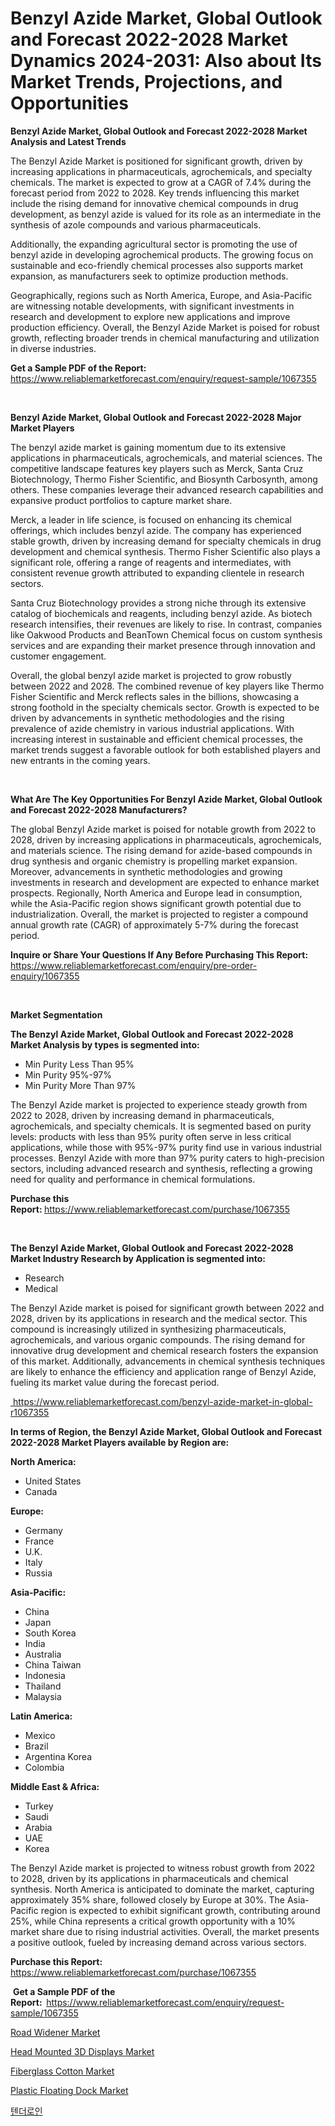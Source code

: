 <p><h1>Benzyl Azide Market, Global Outlook and Forecast 2022-2028 Market Dynamics 2024-2031: Also about Its Market Trends, Projections, and Opportunities</h1></p><p><strong>Benzyl Azide Market, Global Outlook and Forecast 2022-2028 Market Analysis and Latest Trends</strong></p>
<p><p>The Benzyl Azide Market is positioned for significant growth, driven by increasing applications in pharmaceuticals, agrochemicals, and specialty chemicals. The market is expected to grow at a CAGR of 7.4% during the forecast period from 2022 to 2028. Key trends influencing this market include the rising demand for innovative chemical compounds in drug development, as benzyl azide is valued for its role as an intermediate in the synthesis of azole compounds and various pharmaceuticals. </p><p>Additionally, the expanding agricultural sector is promoting the use of benzyl azide in developing agrochemical products. The growing focus on sustainable and eco-friendly chemical processes also supports market expansion, as manufacturers seek to optimize production methods. </p><p>Geographically, regions such as North America, Europe, and Asia-Pacific are witnessing notable developments, with significant investments in research and development to explore new applications and improve production efficiency. Overall, the Benzyl Azide Market is poised for robust growth, reflecting broader trends in chemical manufacturing and utilization in diverse industries.</p></p>
<p><strong>Get a Sample PDF of the Report:&nbsp;</strong> <a href="https://www.reliablemarketforecast.com/enquiry/request-sample/1067355">https://www.reliablemarketforecast.com/enquiry/request-sample/1067355</a></p>
<p>&nbsp;</p>
<p><strong>Benzyl Azide Market, Global Outlook and Forecast 2022-2028 Major Market Players</strong></p>
<p><p>The benzyl azide market is gaining momentum due to its extensive applications in pharmaceuticals, agrochemicals, and material sciences. The competitive landscape features key players such as Merck, Santa Cruz Biotechnology, Thermo Fisher Scientific, and Biosynth Carbosynth, among others. These companies leverage their advanced research capabilities and expansive product portfolios to capture market share.</p><p>Merck, a leader in life science, is focused on enhancing its chemical offerings, which includes benzyl azide. The company has experienced stable growth, driven by increasing demand for specialty chemicals in drug development and chemical synthesis. Thermo Fisher Scientific also plays a significant role, offering a range of reagents and intermediates, with consistent revenue growth attributed to expanding clientele in research sectors.</p><p>Santa Cruz Biotechnology provides a strong niche through its extensive catalog of biochemicals and reagents, including benzyl azide. As biotech research intensifies, their revenues are likely to rise. In contrast, companies like Oakwood Products and BeanTown Chemical focus on custom synthesis services and are expanding their market presence through innovation and customer engagement.</p><p>Overall, the global benzyl azide market is projected to grow robustly between 2022 and 2028. The combined revenue of key players like Thermo Fisher Scientific and Merck reflects sales in the billions, showcasing a strong foothold in the specialty chemicals sector. Growth is expected to be driven by advancements in synthetic methodologies and the rising prevalence of azide chemistry in various industrial applications. With increasing interest in sustainable and efficient chemical processes, the market trends suggest a favorable outlook for both established players and new entrants in the coming years.</p></p>
<p>&nbsp;</p>
<p><strong>What Are The Key Opportunities For Benzyl Azide Market, Global Outlook and Forecast 2022-2028 Manufacturers?</strong></p>
<p><p>The global Benzyl Azide market is poised for notable growth from 2022 to 2028, driven by increasing applications in pharmaceuticals, agrochemicals, and materials science. The rising demand for azide-based compounds in drug synthesis and organic chemistry is propelling market expansion. Moreover, advancements in synthetic methodologies and growing investments in research and development are expected to enhance market prospects. Regionally, North America and Europe lead in consumption, while the Asia-Pacific region shows significant growth potential due to industrialization. Overall, the market is projected to register a compound annual growth rate (CAGR) of approximately 5-7% during the forecast period.</p></p>
<p><strong>Inquire or Share Your Questions If Any Before Purchasing This Report:</strong> <a href="https://www.reliablemarketforecast.com/enquiry/pre-order-enquiry/1067355">https://www.reliablemarketforecast.com/enquiry/pre-order-enquiry/1067355</a></p>
<p>&nbsp;</p>
<p><strong>Market Segmentation</strong></p>
<p><strong>The Benzyl Azide Market, Global Outlook and Forecast 2022-2028 Market Analysis by types is segmented into:</strong></p>
<p><ul><li>Min Purity Less Than 95%</li><li>Min Purity 95%-97%</li><li>Min Purity More Than 97%</li></ul></p>
<p><p>The Benzyl Azide market is projected to experience steady growth from 2022 to 2028, driven by increasing demand in pharmaceuticals, agrochemicals, and specialty chemicals. It is segmented based on purity levels: products with less than 95% purity often serve in less critical applications, while those with 95%-97% purity find use in various industrial processes. Benzyl Azide with more than 97% purity caters to high-precision sectors, including advanced research and synthesis, reflecting a growing need for quality and performance in chemical formulations.</p></p>
<p><strong>Purchase this Report:&nbsp;</strong><a href="https://www.reliablemarketforecast.com/purchase/1067355">https://www.reliablemarketforecast.com/purchase/1067355</a></p>
<p>&nbsp;</p>
<p><strong>The Benzyl Azide Market, Global Outlook and Forecast 2022-2028 Market Industry Research by Application is segmented into:</strong></p>
<p><ul><li>Research</li><li>Medical</li></ul></p>
<p><p>The Benzyl Azide market is poised for significant growth between 2022 and 2028, driven by its applications in research and the medical sector. This compound is increasingly utilized in synthesizing pharmaceuticals, agrochemicals, and various organic compounds. The rising demand for innovative drug development and chemical research fosters the expansion of this market. Additionally, advancements in chemical synthesis techniques are likely to enhance the efficiency and application range of Benzyl Azide, fueling its market value during the forecast period.</p></p>
<p><a href="https://www.reliablemarketforecast.com/benzyl-azide-market-in-global-r1067355">&nbsp;https://www.reliablemarketforecast.com/benzyl-azide-market-in-global-r1067355</a></p>
<p><strong>In terms of Region, the Benzyl Azide Market, Global Outlook and Forecast 2022-2028 Market Players available by Region are:</strong></p>
<p>
    <p> <strong> North America: </strong>
        <ul>
            <li>United States</li>
            <li>Canada</li>
        </ul>
        </p> 
    <p> <strong> Europe: </strong>
        <ul>
            <li>Germany</li>
            <li>France</li>
            <li>U.K.</li>
            <li>Italy</li>
            <li>Russia</li>
        </ul>
        </p> 
    <p> <strong> Asia-Pacific: </strong>
        <ul>
            <li>China</li>
            <li>Japan</li>
            <li>South Korea</li>
            <li>India</li>
            <li>Australia</li>
            <li>China Taiwan</li>
            <li>Indonesia</li>
            <li>Thailand</li>
            <li>Malaysia</li>
        </ul>
        </p> 
    <p> <strong> Latin America: </strong>
        <ul>
            <li>Mexico</li>
            <li>Brazil</li>
            <li>Argentina Korea</li>
            <li>Colombia</li>
        </ul>
        </p> 
    <p> <strong> Middle East & Africa: </strong>
        <ul>
            <li>Turkey</li>
            <li>Saudi</li>
            <li>Arabia</li>
            <li>UAE</li>
            <li>Korea</li>
        </ul>
    </p>
    </p>
<p><p>The Benzyl Azide market is projected to witness robust growth from 2022 to 2028, driven by its applications in pharmaceuticals and chemical synthesis. North America is anticipated to dominate the market, capturing approximately 35% share, followed closely by Europe at 30%. The Asia-Pacific region is expected to exhibit significant growth, contributing around 25%, while China represents a critical growth opportunity with a 10% market share due to rising industrial activities. Overall, the market presents a positive outlook, fueled by increasing demand across various sectors.</p></p>
<p><strong>Purchase this Report: </strong><a href="https://www.reliablemarketforecast.com/purchase/1067355">https://www.reliablemarketforecast.com/purchase/1067355</a></p>
<p>&nbsp;<strong>Get a Sample PDF of the Report:&nbsp;&nbsp;</strong><a href="https://www.reliablemarketforecast.com/enquiry/request-sample/1067355">https://www.reliablemarketforecast.com/enquiry/request-sample/1067355</a></p>
<p><strong></strong></p>
<p><p><a href="https://medium.com/@emmamurray3644/the-comprehensive-road-widener-market-research-report-is-essential-for-understanding-current-764f9047235a">Road Widener Market</a></p><p><a href="https://www.linkedin.com/pulse/market-leaders-laggards-global-head-mounted-3d-displays-7fcte?trackingId=TcmmM8nCQLuhqiE1VF89%2Fg%3D%3D">Head Mounted 3D Displays Market</a></p><p><a href="https://issuu.com/reportprime-2/docs/fiberglass-cotton-market-size-2030._6146e655e42e53">Fiberglass Cotton Market</a></p><p><a href="https://medium.com/@emmamurray3644/why-should-you-invest-in-plastic-floating-dock-e683b7baa818">Plastic Floating Dock Market</a></p><p><a href="https://github.com/sougarounis/Market-Research-Report-List-6/blob/main/884334111164.md">텐더로인</a></p></p>
